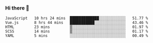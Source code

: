 ### Hi there 👋

<!--
**xin-code/Xin-code** is a ✨ _special_ ✨ repository because its `README.md` (this file) appears on your GitHub profile.

Here are some ideas to get you started:
<!--START_SECTION:waka-->
```text
JavaScript   10 hrs 24 mins  █████████████░░░░░░░░░░░░   51.77 % 
Vue.js       8 hrs 44 mins   ███████████░░░░░░░░░░░░░░   43.46 % 
HTML         23 mins         ▒░░░░░░░░░░░░░░░░░░░░░░░░   01.97 % 
SCSS         14 mins         ▒░░░░░░░░░░░░░░░░░░░░░░░░   01.17 % 
YAML         5 mins          ░░░░░░░░░░░░░░░░░░░░░░░░░   00.49 % 
```
<!--END_SECTION:waka-->
